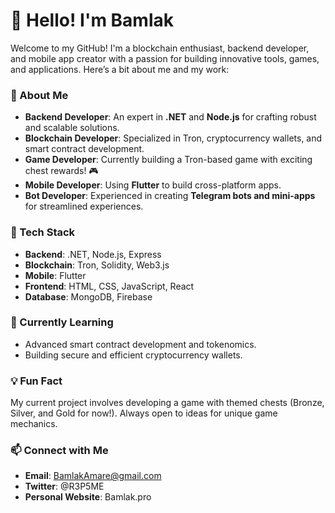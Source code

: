 # 👋 Hello! I'm Bamlak

Welcome to my GitHub! I'm a blockchain enthusiast, backend developer, and mobile app creator with a passion for building innovative tools, games, and applications. Here’s a bit about me and my work:

### 🚀 About Me
- **Backend Developer**: An expert in **.NET** and **Node.js** for crafting robust and scalable solutions.
- **Blockchain Developer**: Specialized in Tron, cryptocurrency wallets, and smart contract development.
- **Game Developer**: Currently building a Tron-based game with exciting chest rewards! 🎮
- **Mobile Developer**: Using **Flutter** to build cross-platform apps.
- **Bot Developer**: Experienced in creating **Telegram bots and mini-apps** for streamlined experiences.

### 🔧 Tech Stack
- **Backend**: .NET, Node.js, Express
- **Blockchain**: Tron, Solidity, Web3.js
- **Mobile**: Flutter
- **Frontend**: HTML, CSS, JavaScript, React
- **Database**: MongoDB, Firebase

### 🌱 Currently Learning
- Advanced smart contract development and tokenomics.
- Building secure and efficient cryptocurrency wallets.

### 💡 Fun Fact
My current project involves developing a game with themed chests (Bronze, Silver, and Gold for now!). Always open to ideas for unique game mechanics.

### 📫 Connect with Me
- **Email**: BamlakAmare@gmail.com
- **Twitter**: @R3P5ME
- **Personal Website**: Bamlak.pro
